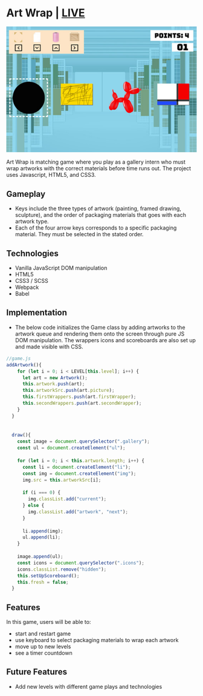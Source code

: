 # Art Wrap | [LIVE](https://sonja-ng.github.io/art_wrap/)

![gameplay](./wireframe/screenshot_cropped.jpg)

Art Wrap is matching game where you play as a gallery intern who must wrap artworks with the correct materials before time runs out. The project uses 
Javascript, HTML5, and CSS3.

## Gameplay
- Keys include the three types of artwork (painting, framed drawing, sculpture), and the order of packaging materials that goes with each artwork type.
- Each of the four arrow keys corresponds to a specific packaging material. They must be selected in the stated order.

## Technologies
- Vanilla JavaScript DOM manipulation
- HTML5
- CSS3 / SCSS
- Webpack
- Babel

## Implementation
- The below code initializes the Game class by adding artworks to the artwork queue and rendering them onto the screen through pure JS DOM manipulation. The wrappers icons and scoreboards are also set up and made visible with CSS.
```js
//game.js
addArtwork(){
    for (let i = 0; i < LEVEL[this.level]; i++) {
      let art = new Artwork();
      this.artwork.push(art);
      this.artworkSrc.push(art.picture);
      this.firstWrappers.push(art.firstWrapper);
      this.secondWrappers.push(art.secondWrapper);
    }
  }


  draw(){
    const image = document.querySelector(".gallery");
    const ul = document.createElement("ul");

    for (let i = 0; i < this.artwork.length; i++) {
      const li = document.createElement("li");
      const img = document.createElement("img");
      img.src = this.artworkSrc[i];
      
      if (i === 0) {
        img.classList.add("current");
      } else {
        img.classList.add("artwork", "next");
      }

      li.append(img);
      ul.append(li);
    }

    image.append(ul);
    const icons = document.querySelector(".icons");
    icons.classList.remove("hidden");
    this.setUpScoreboard();
    this.fresh = false;
  }
```

## Features

In this game, users will be able to:
- start and restart game
- use keyboard to select packaging materials to wrap each artwork
- move up to new levels
- see a timer countdown

## Future Features
- Add new levels with different game plays and technologies